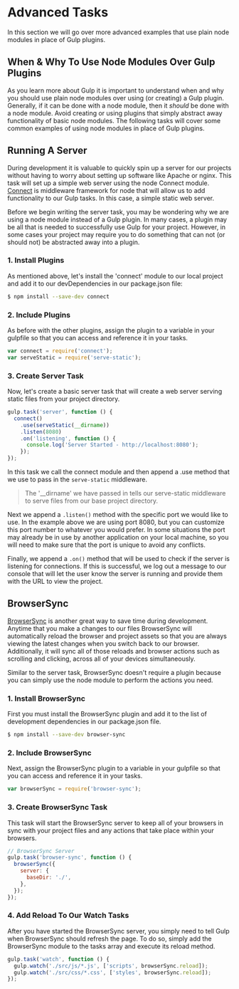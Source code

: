 # Advanced Tasks

In this section we will go over more advanced examples that use plain node modules in place of Gulp plugins.

## When & Why To Use Node Modules Over Gulp Plugins

As you learn more about Gulp it is important to understand when and why you should use plain node modules over using (or creating) a Gulp plugin. Generally, if it can be done with a node module, then it _should_ be done with a node module. Avoid creating or using plugins that simply abstract away functionality of basic node modules. The following tasks will cover some common examples of using node modules in place of Gulp plugins.

## Running A Server

During development it is valuable to quickly spin up a server for our projects without having to worry about setting up software like Apache or nginx. This task will set up a simple web server using the node Connect module. [Connect](https://www.npmjs.org/package/connect 'Connect on npm') is middleware framework for node that will allow us to add functionality to our Gulp tasks. In this case, a simple static web server.

Before we begin writing the server task, you may be wondering why we are using a node module instead of a Gulp plugin. In many cases, a plugin may be all that is needed to successfully use Gulp for your project. However, in some cases your project may require you to do something that can not (or should not) be abstracted away into a plugin.

### 1. Install Plugins

As mentioned above, let's install the 'connect' module to our local project and add it to our devDependencies in our package.json file:

```bash
$ npm install --save-dev connect
```

### 2. Include Plugins

As before with the other plugins, assign the plugin to a variable in your gulpfile so that you can access and reference it in your tasks.

```js
var connect = require('connect');
var serveStatic = require('serve-static');
```

### 3. Create Server Task

Now, let's create a basic server task that will create a web server serving static files from your project directory.

```js
gulp.task('server', function () {
  connect()
    .use(serveStatic(__dirname))
    .listen(8080)
    .on('listening', function () {
      console.log('Server Started - http://localhost:8080');
    });
});
```

In this task we call the connect module and then append a .use method that we use to pass in the `serve-static` middleware.

> The '\_\_dirname' we have passed in tells our serve-static middleware to serve files from our base project directory.

Next we append a `.listen()` method with the specific port we would like to use. In the example above we are using port 8080, but you can customize this port number to whatever you would prefer. In some situations the port may already be in use by another application on your local machine, so you will need to make sure that the port is unique to avoid any conflicts.

Finally, we append a `.on()` method that will be used to check if the server is listening for connections. If this is successful, we log out a message to our console that will let the user know the server is running and provide them with the URL to view the project.

## BrowserSync

[BrowserSync](http://browsersync.io 'BrowserSync Website') is another great way to save time during development. Anytime that you make a changes to our files BrowserSync will automatically reload the browser and project assets so that you are always viewing the latest changes when you switch back to our browser. Additionally, it will sync all of those reloads and browser actions such as scrolling and clicking, across all of your devices simultaneously.

Similar to the server task, BrowserSync doesn't require a plugin because you can simply use the node module to perform the actions you need.

### 1. Install BrowserSync

First you must install the BrowserSync plugin and add it to the list of development dependencies in our package.json file.

```bash
$ npm install --save-dev browser-sync
```

### 2. Include BrowserSync

Next, assign the BrowserSync plugin to a variable in your gulpfile so that you can access and reference it in your tasks.

```js
var browserSync = require('browser-sync');
```

### 3. Create BrowserSync Task

This task will start the BrowserSync server to keep all of your browsers in sync with your project files and any actions that take place within your browsers.

```js
// BrowserSync Server
gulp.task('browser-sync', function () {
  browserSync({
    server: {
      baseDir: './',
    },
  });
});
```

### 4. Add Reload To Our Watch Tasks

After you have started the BrowserSync server, you simply need to tell Gulp when BrowserSync should refresh the page. To do so, simply add the BrowserSync module to the tasks array and execute its reload method.

```js
gulp.task('watch', function () {
  gulp.watch('./src/js/*.js', ['scripts', browserSync.reload]);
  gulp.watch('./src/css/*.css', ['styles', browserSync.reload]);
});
```
